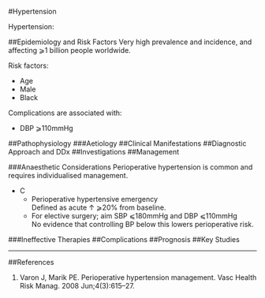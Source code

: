 #Hypertension

Hypertension:


##Epidemiology and Risk Factors
Very high prevalence and incidence, and affecting ⩾1 billion people worldwide.

Risk factors:
* Age
* Male
* Black

Complications are associated with:
* DBP ⩾110mmHg

##Pathophysiology
###Aetiology
##Clinical Manifestations
##Diagnostic Approach and DDx
##Investigations
##Management

###Anaesthetic Considerations
Perioperative hypertension is common and requires individualised management.

* C
	* Perioperative hypertensive emergency  
	Defined as acute ↑ ⩾20% from baseline.
	* For elective surgery; aim SBP ⩽180mmHg and DBP ⩽110mmHg  
	No evidence that controlling BP below this lowers perioperative risk.

###Ineffective Therapies
##Complications
##Prognosis
##Key Studies

---
##References
1. Varon J, Marik PE. Perioperative hypertension management. Vasc Health Risk Manag. 2008 Jun;4(3):615–27. 
